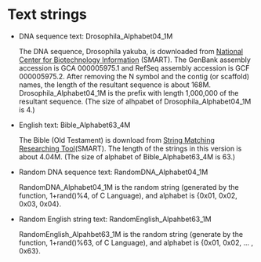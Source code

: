 # Text strings
- DNA sequence text: Drosophila_Alphabet04_1M

  The DNA sequence, Drosophila yakuba, is downloaded from [National Center for Biotechnology Information](https://www.ncbi.nlm.nih.gov/) (SMART).
  The GenBank assembly accession is GCA 000005975.1 and RefSeq assembly accession is GCF 000005975.2.
  After removing the N symbol and the contig (or scaffold) names, the length of the resultant sequence is about 168M.
  Drosophila_Alphabet04_1M is the prefix with length 1,000,000 of the resultant sequence.
  (The size of alhpabet of Drosophila_Alphabet04_1M is 4.)


- English text: Bible_Alphabet63_4M

  The Bible (Old Testament) is download from [String Matching Researching Tool](https://www.dmi.unict.it/~faro/smart/references.php)(SMART).
  The length of the strings in this version is about 4.04M.
  (The size of alphabet of Bible_Alphabet63_4M is 63.)


- Random DNA sequence text: RandomDNA_Alphabet04_1M

  RandomDNA_Alphabet04_1M is the random string (generated by the function, 1+rand()%4, of C Language), and alphabet is {0x01, 0x02, 0x03, 0x04}.


- Random English string text: RandomEnglish_Alpahbet63_1M

  RandomEnglish_Alpahbet63_1M is the random string (generate by the function, 1+rand()%63, of C Language), and alphabet is {0x01, 0x02, ... , 0x63}.
